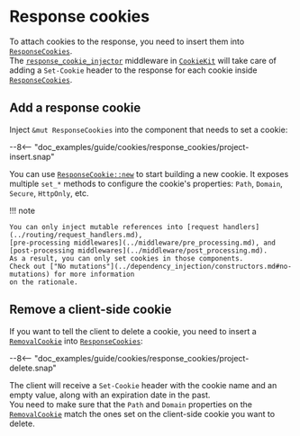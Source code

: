 # Response cookies

To attach cookies to the response, you need to insert them into [`ResponseCookies`][ResponseCookies].  
The [`response_cookie_injector`][response_cookie_injector] middleware in [`CookieKit`][CookieKit] will take care of adding a `Set-Cookie`
header to the response for each cookie inside [`ResponseCookies`][ResponseCookies].

## Add a response cookie

Inject `&mut ResponseCookies` into the component that needs to set a cookie:

--8<-- "doc_examples/guide/cookies/response_cookies/project-insert.snap"

You can use [`ResponseCookie::new`][ResponseCookie::new] to start building a new cookie.
It exposes multiple `set_*` methods to configure the cookie's properties: `Path`, `Domain`, `Secure`, `HttpOnly`, etc.

!!! note

    You can only inject mutable references into [request handlers](../routing/request_handlers.md),
    [pre-processing middlewares](../middleware/pre_processing.md), and [post-processing middlewares](../middleware/post_processing.md). 
    As a result, you can only set cookies in those components.
    Check out ["No mutations"](../dependency_injection/constructors.md#no-mutations) for more information
    on the rationale.

## Remove a client-side cookie

If you want to tell the client to delete a cookie, you need to insert a [`RemovalCookie`][RemovalCookie]
into [`ResponseCookies`][ResponseCookies]:

--8<-- "doc_examples/guide/cookies/response_cookies/project-delete.snap"

The client will receive a `Set-Cookie` header with the cookie name and an empty value,
along with an expiration date in the past.  
You need to make sure that the `Path` and `Domain` properties on the [`RemovalCookie`][RemovalCookie] match the ones
set on the client-side cookie you want to delete.

[CookieKit]: ../../api_reference/pavex/cookie/struct.CookieKit.html
[ResponseCookie::new]: ../../api_reference/pavex/cookie/struct.ResponseCookie.html#method.new
[ResponseCookies]: ../../api_reference/pavex/cookie/struct.ResponseCookies.html
[ResponseCookies::insert]: ../../api_reference/pavex/cookie/struct.ResponseCookies.html#method.insert
[RemovalCookie]: ../../api_reference/pavex/cookie/struct.RemovalCookie.html
[response_cookie_injector]: ../../api_reference/pavex/cookie/struct.CookieKit.html#structfield.response_cookie_injector
